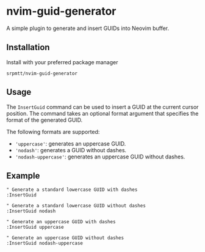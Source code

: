 # nvim-guid-generator

A simple plugin to generate and insert GUIDs into Neovim buffer.

## Installation

Install with your preferred package manager

`srpmtt/nvim-guid-generator`

## Usage

The `InsertGuid` command can be used to insert a GUID at the current cursor position. The command takes an optional format argument that specifies the format of the generated GUID.

The following formats are supported:

- `'uppercase'`: generates an uppercase GUID.
- `'nodash'`: generates a GUID without dashes.
- `'nodash-uppercase'`: generates an uppercase GUID without dashes.

## Example

```vim
" Generate a standard lowercase GUID with dashes
:InsertGuid

" Generate a standard lowercase GUID without dashes
:InsertGuid nodash

" Generate an uppercase GUID with dashes
:InsertGuid uppercase

" Generate an uppercase GUID without dashes
:InsertGuid nodash-uppercase
```
